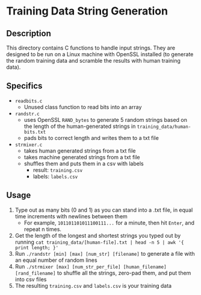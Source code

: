 # Training Data String Generation
## Description
This directory contains C functions to handle input strings. 
They are designed to be run on a Linux machine with OpenSSL installed (to generate the random training data and scramble the results with human training data).

## Specifics
- `readbits.c`
    - Unused class function to read bits into an array
- `randstr.c`
    - uses OpenSSL `RAND_bytes` to generate 5 random strings based on the length of the human-generated strings in `training_data/human-bits.txt`
    - pads bits to correct length and writes them to a txt file
- `strmixer.c`
    - takes human generated strings from a txt file
    - takes machine generated strings from a txt file
    - shuffles them and puts them in a csv with labels
        - result: `training.csv`
        - labels: `labels.csv`

## Usage
1. Type out as many bits (0 and 1) as you can stand into a .txt file, in equal time increments with newlines between them
    - For example, `101101101011100111...` for a minute, then hit `Enter`, and repeat n times.
2. Get the length of the longest and shortest strings you typed out by running
`cat training_data/[human-file].txt | head -n 5 | awk '{ print length; }'`
3. Run `./randstr [min] [max] [num_str] [filename]` to generate a file with an equal number of random lines
4. Run `./strmixer [max] [num_str_per_file] [human_filename] [rand_filename]` to shuffle all the strings, zero-pad them, and put them into csv files
5. The resulting `training.csv` and `labels.csv` is your training data
